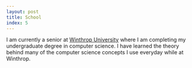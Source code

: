 ```yaml
---
layout: post
title: School
index: 5
---
```


I am currently a senior at
[Winthrop University](http://www.winthrop.edu/)
where I am completing my undergraduate degree in computer science.
I have learned the theory behind many of the computer
science concepts I use everyday while at Winthrop.

